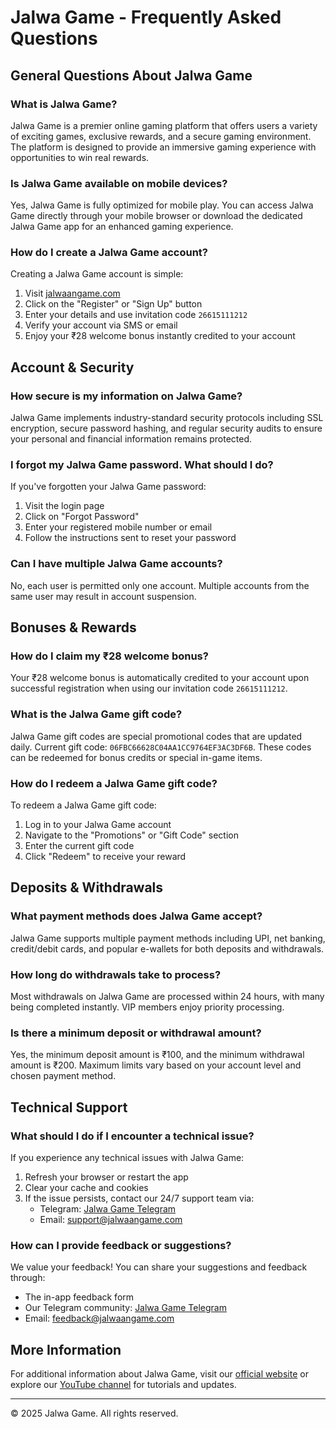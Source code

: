 # Jalwa Game - Frequently Asked Questions

## General Questions About Jalwa Game

### What is Jalwa Game?
Jalwa Game is a premier online gaming platform that offers users a variety of exciting games, exclusive rewards, and a secure gaming environment. The platform is designed to provide an immersive gaming experience with opportunities to win real rewards.

### Is Jalwa Game available on mobile devices?
Yes, Jalwa Game is fully optimized for mobile play. You can access Jalwa Game directly through your mobile browser or download the dedicated Jalwa Game app for an enhanced gaming experience.

### How do I create a Jalwa Game account?
Creating a Jalwa Game account is simple:
1. Visit [jalwaangame.com](https://jalwaangame.com/)
2. Click on the "Register" or "Sign Up" button
3. Enter your details and use invitation code `26615111212`
4. Verify your account via SMS or email
5. Enjoy your ₹28 welcome bonus instantly credited to your account

## Account & Security

### How secure is my information on Jalwa Game?
Jalwa Game implements industry-standard security protocols including SSL encryption, secure password hashing, and regular security audits to ensure your personal and financial information remains protected.

### I forgot my Jalwa Game password. What should I do?
If you've forgotten your Jalwa Game password:
1. Visit the login page
2. Click on "Forgot Password"
3. Enter your registered mobile number or email
4. Follow the instructions sent to reset your password

### Can I have multiple Jalwa Game accounts?
No, each user is permitted only one account. Multiple accounts from the same user may result in account suspension.

## Bonuses & Rewards

### How do I claim my ₹28 welcome bonus?
Your ₹28 welcome bonus is automatically credited to your account upon successful registration when using our invitation code `26615111212`.

### What is the Jalwa Game gift code?
Jalwa Game gift codes are special promotional codes that are updated daily. Current gift code: `06FBC66628C04AA1CC9764EF3AC3DF6B`. These codes can be redeemed for bonus credits or special in-game items.

### How do I redeem a Jalwa Game gift code?
To redeem a Jalwa Game gift code:
1. Log in to your Jalwa Game account
2. Navigate to the "Promotions" or "Gift Code" section
3. Enter the current gift code
4. Click "Redeem" to receive your reward

## Deposits & Withdrawals

### What payment methods does Jalwa Game accept?
Jalwa Game supports multiple payment methods including UPI, net banking, credit/debit cards, and popular e-wallets for both deposits and withdrawals.

### How long do withdrawals take to process?
Most withdrawals on Jalwa Game are processed within 24 hours, with many being completed instantly. VIP members enjoy priority processing.

### Is there a minimum deposit or withdrawal amount?
Yes, the minimum deposit amount is ₹100, and the minimum withdrawal amount is ₹200. Maximum limits vary based on your account level and chosen payment method.

## Technical Support

### What should I do if I encounter a technical issue?
If you experience any technical issues with Jalwa Game:
1. Refresh your browser or restart the app
2. Clear your cache and cookies
3. If the issue persists, contact our 24/7 support team via:
   - Telegram: [Jalwa Game Telegram](https://t.me/Jalwaagameapp)
   - Email: support@jalwaangame.com

### How can I provide feedback or suggestions?
We value your feedback! You can share your suggestions and feedback through:
- The in-app feedback form
- Our Telegram community: [Jalwa Game Telegram](https://t.me/Jalwaagameapp)
- Email: feedback@jalwaangame.com

## More Information

For additional information about Jalwa Game, visit our [official website](https://jalwaangame.com/) or explore our [YouTube channel](https://www.youtube.com/@Jalwagameapp) for tutorials and updates.

---

© 2025 Jalwa Game. All rights reserved.
